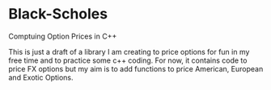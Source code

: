 # Black-Scholes
Comptuing Option Prices in C++


This is just a draft of a library I am creating to price options for fun in my free time and to practice some c++ coding.
For now, it contains code to price FX options but my aim is to add functions to price American, European and Exotic Options.
